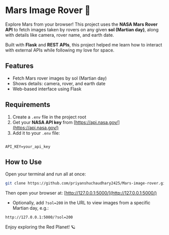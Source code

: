 # Mars Image Rover 🚀

Explore Mars from your browser! This project uses the **NASA Mars Rover API** to fetch images taken by rovers on any given **sol (Martian day)**, along with details like camera, rover name, and earth date.  

Built with **Flask** and **REST APIs**, this project helped me learn how to interact with external APIs while following my love for space.

## Features
- Fetch Mars rover images by sol (Martian day)  
- Shows details: camera, rover, and earth date  
- Web-based interface using Flask  

## Requirements
1. Create a `.env` file in the project root  
2. Get your **NASA API key** from [https://api.nasa.gov/](https://api.nasa.gov/)  
3. Add it to your `.env` file:
```

API_KEY=your_api_key

````

## How to Use
Open your terminal and run all at once:
```bash
git clone https://github.com/priyanshuchaudhary2425/Mars-image-rover.git && cd Mars-image-rover && pip install -r requirements.txt && python main.py
````

Then open your browser at:
[http://127.0.0.1:5000/](http://127.0.0.1:5000/)

* Optionally, add `?sol=200` in the URL to view images from a specific Martian day, e.g.:

```
http://127.0.0.1:5000/?sol=200
```

Enjoy exploring the Red Planet! 🪐
